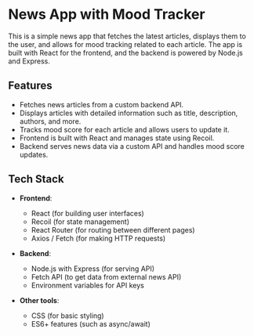 # News App with Mood Tracker

This is a simple news app that fetches the latest articles, displays them to the user, and allows for mood tracking related to each article. The app is built with React for the frontend, and the backend is powered by Node.js and Express. 

## Features
- Fetches news articles from a custom backend API.
- Displays articles with detailed information such as title, description, authors, and more.
- Tracks mood score for each article and allows users to update it.
- Frontend is built with React and manages state using Recoil.
- Backend serves news data via a custom API and handles mood score updates.

## Tech Stack
- **Frontend**: 
  - React (for building user interfaces)
  - Recoil (for state management)
  - React Router (for routing between different pages)
  - Axios / Fetch (for making HTTP requests)

- **Backend**: 
  - Node.js with Express (for serving API)
  - Fetch API (to get data from external news API)
  - Environment variables for API keys

- **Other tools**:
  - CSS (for basic styling)
  - ES6+ features (such as async/await)
